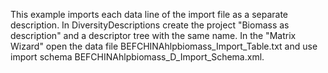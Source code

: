 This example imports each data line of the import file as a separate description. In DiversityDescriptions create the project  "Biomass as description" and a descriptor tree with the same name. In the "Matrix Wizard" open the data file BEFCHINAhlpbiomass_Import_Table.txt and use import schema BEFCHINAhlpbiomass_D_Import_Schema.xml.
